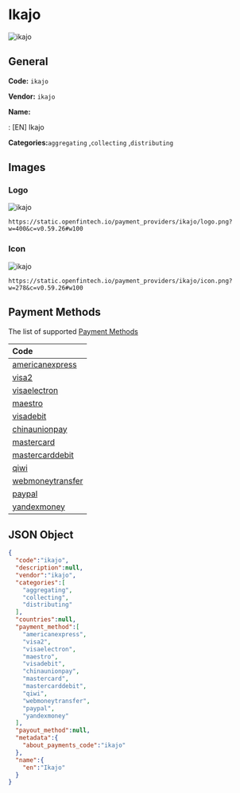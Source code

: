 
# Ikajo 
![ikajo](https://static.openfintech.io/payment_providers/ikajo/logo.png?w=400&c=v0.59.26#w100)  

## General 
 
**Code:** `ikajo` 
 
**Vendor:** `ikajo` 
 
**Name:** 
 
:	[EN] Ikajo 
 
**Categories:**`aggregating` ,`collecting` ,`distributing` 
 

## Images 

### Logo 
 
![ikajo](https://static.openfintech.io/payment_providers/ikajo/logo.png?w=400&c=v0.59.26#w100)  

```
https://static.openfintech.io/payment_providers/ikajo/logo.png?w=400&c=v0.59.26#w100
```  

### Icon 
 
![ikajo](https://static.openfintech.io/payment_providers/ikajo/icon.png?w=278&c=v0.59.26#w100)  

```
https://static.openfintech.io/payment_providers/ikajo/icon.png?w=278&c=v0.59.26#w100
```  

## Payment Methods 
 
The list of supported [Payment Methods](#) 

|Code| 
|:---| 
|[americanexpress](/payment-methods/americanexpress)| 
|[visa2](/payment-methods/visa2)| 
|[visaelectron](/payment-methods/visaelectron)| 
|[maestro](/payment-methods/maestro)| 
|[visadebit](/payment-methods/visadebit)| 
|[chinaunionpay](/payment-methods/chinaunionpay)| 
|[mastercard](/payment-methods/mastercard)| 
|[mastercarddebit](/payment-methods/mastercarddebit)| 
|[qiwi](/payment-methods/qiwi)| 
|[webmoneytransfer](/payment-methods/webmoneytransfer)| 
|[paypal](/payment-methods/paypal)| 
|[yandexmoney](/payment-methods/yandexmoney)| 
 

## JSON Object 

```json
{
  "code":"ikajo",
  "description":null,
  "vendor":"ikajo",
  "categories":[
    "aggregating",
    "collecting",
    "distributing"
  ],
  "countries":null,
  "payment_method":[
    "americanexpress",
    "visa2",
    "visaelectron",
    "maestro",
    "visadebit",
    "chinaunionpay",
    "mastercard",
    "mastercarddebit",
    "qiwi",
    "webmoneytransfer",
    "paypal",
    "yandexmoney"
  ],
  "payout_method":null,
  "metadata":{
    "about_payments_code":"ikajo"
  },
  "name":{
    "en":"Ikajo"
  }
}
```  
